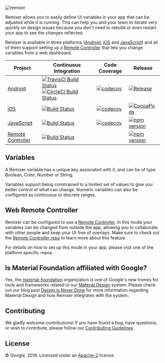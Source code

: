 ![remixer](https://cdn.rawgit.com/material-foundation/material-remixer/master/docs/assets/lockup_remixer_icon_horizontal_dark_small.svg)

Remixer allows you to easily define UI variables in your app that can be adjusted while it is running. This can help you and your team to iterate very quickly on design issues because you don't need to rebuild or even restart your app to see the changes reflected.

Remixer is available in three platforms ([Android](http://github.com/material-foundation/material-remixer-android), [iOS](http://github.com/material-foundation/material-remixer-ios) and [JavaScript](http://github.com/material-foundation/material-remixer-js)) and all of them support setting up a [Remote Controller](http://github.com/material-foundation/material-remixer-remote-web) that lets you change variables from a web dashboard.

| Project | Continuous Integration | Code Coverage | Release |
|---------|------------------------|---------------|---------|
| [Android](http://github.com/material-foundation/material-remixer-android) | [![TravisCI Build Status](https://travis-ci.org/material-foundation/material-remixer-android.svg?branch=develop)](https://travis-ci.org/material-foundation/material-remixer-android) [![CircleCI Build Status](https://circleci.com/gh/material-foundation/material-remixer-android.svg?style=svg)](https://circleci.com/gh/material-foundation/material-remixer-android) | [![codecov](https://codecov.io/gh/material-foundation/material-remixer-android/branch/develop/graph/badge.svg)](https://codecov.io/gh/material-foundation/material-remixer-android) | [![Release](https://jitpack.io/v/material-foundation/material-remixer-android.svg )](https://jitpack.io/#material-foundation/material-remixer-android) |
| [iOS](http://github.com/material-foundation/material-remixer-ios) | [![Build Status](https://travis-ci.org/material-foundation/material-remixer-ios.svg?branch=develop)](https://travis-ci.org/material-foundation/material-remixer-ios) | [![codecov](https://codecov.io/gh/material-foundation/material-remixer-ios/branch/develop/graph/badge.svg)](https://codecov.io/gh/material-foundation/material-remixer-ios) | [![CocoaPods](https://img.shields.io/cocoapods/v/Remixer.svg)]() |
| [JavaScript](http://github.com/material-foundation/material-remixer-js) | [![Build Status](https://travis-ci.org/material-foundation/material-remixer-js.svg?branch=develop)](https://travis-ci.org/material-foundation/material-remixer-js) | [![codecov](https://codecov.io/gh/material-foundation/material-remixer-js/branch/develop/graph/badge.svg)](https://codecov.io/gh/material-foundation/material-remixer-js) | [![npm version](https://badge.fury.io/js/material-remixer.svg)](https://badge.fury.io/js/material-remixer) |
| [Remote Controller](http://github.com/material-foundation/material-remixer-remote-web) | [![Build Status](https://travis-ci.org/material-foundation/material-remixer-remote-web.svg?branch=develop)](https://travis-ci.org/material-foundation/material-remixer-remote-web) |  | [![npm version](https://badge.fury.io/js/material-remixer-remote-web.svg)](https://badge.fury.io/js/material-remixer-remote-web) |

## Variables

A Remixer variable has a unique key associated with it, and can be of type Boolean, Color, Number or String.

Variables support being constrained to a limited set of values to give you better control of what can change. Numeric variables can also be configured as continuous or discrete ranges.

## Web Remote Controller

Remixer can be configured to use a [Remote Controller](http://github.com/material-foundation/material-remixer-remote-web). In this mode your variables can be changed from outside the app, allowing you to collaborate with other people and keep your UI free of overlays. Make sure to check out the [Remote Controller repo](http://github.com/material-foundation/material-remixer-remote-web) to learn more about this feature.

For details on how to set up this mode in your app, please visit one of the platform specific repos.

## Is Material Foundation affiliated with Google?

Yes, the [material-foundation](https://github.com/material-foundation) organization is one of Google's new homes for tools and frameworks related to our [Material Design](https://material.io) system. Please check out our blog post [Design is Never Done](https://design.google.com/articles/design-is-never-done/) for more information regarding Material Design and how Remixer integrates with the system.

## Contributing

We gladly welcome contributions! If you have found a bug, have questions, or wish to contribute, please follow our [Contributing Guidelines](https://github.com/material-foundation/material-remixer/blob/master/CONTRIBUTING.md).

## License

© Google, 2016. Licensed under an [Apache-2](https://github.com/material-foundation/material-remixer/blob/master/LICENSE) license.
